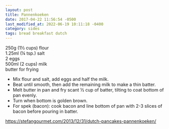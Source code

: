 ```yaml
---
layout: post
title: Pannenkoeken
date: 2017-04-22 11:56:54 -0500
last_modified_at: 2022-06-19 10:11:18 -0400
category: sides
tags: bread breakfast dutch
---
```

250g (1½ cups) flour  
1.25ml (¼ tsp.) salt  
2 eggs  
500ml (2 cups) milk  
butter for frying  

  * Mix flour and salt, add eggs and half the milk.
  * Beat until smooth, then add the remaining milk to make a thin batter.
  * Melt butter in pan and fry scant ½ cup of batter, tilting to coat bottom of pan evenly.
  * Turn when bottom is golden brown.
  * For spek (bacon): cook bacon and line bottom of pan with 2-3 slices of bacon before pouring in batter.

https://stefangourmet.com/2013/12/31/dutch-pancakes-pannenkoeken/  
